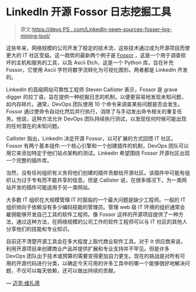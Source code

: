 # LinkedIn 开源 Fossor 日志挖掘工具

> 原文:[https://devo PS . com/LinkedIn-open-sources-fosser-log-mining-tool/](https://devops.com/linkedin-open-sources-fosser-log-mining-tool/)

这些年来，网络规模的公司开发了稳定的技术流，这些技术通过成为开源项目而使更大的 IT 社区受益。这一趋势的最新两个例子是 [Fossor](https://engineering.linkedin.com/blog/2017/12/open-sourcing-fossor-and-ascii-etch) ，这是一个用于调查损坏的主机和服务的工具，以及 Ascii Etch，这是一个 Python 库，旨在补充 Fossor，它使用 Ascii 字符将数字流转化为可视化图形。两者都是 LinkedIn 开发的。

LinkedIn 的高级网站可靠性工程师 Steven Callister 表示，Fossor 是 grave digger 的拉丁语，旨在提供一种挖掘日志的机制，以便更容易地发现未知问题，如内存碎片。通常，DevOps 团队使用 10 个命令来调查某些问题是否会发生。Fossor 通过使命令自动化然后并行执行，消除了与手动发出命令相关的重复任务。他说，这种方法允许 DevOps 团队持续执行测试，以发现任何时候可能出现的任何潜在的未知问题。

Callister 指出，LinkedIn 决定开源 Fossor，以可扩展的方式回馈 IT 社区。Fossor 有两个基本组件:一个核心引擎和一个创建插件的机制，DevOps 团队可以用它来添加特定于他们站点架构的测试。Linkedin 希望围绕 Fossor 开源社区出现一个完整的插件库。

当然，没有任何组织有义务将他们创建的插件贡献给开源社区。该插件中可能有组织认为过于专有而不能共享的信息。但是 Callister 说，在很多情况下，为一类网站开发的插件可能适用于另一类网站。

大多数 IT 组织在大规模管理 IT 时面临的一个最大问题是缺少工程师。一般的 IT 组织倾向于依赖没有多少编码技能的管理员。管理 web 级 IT 环境的组织通常会雇佣能够开发自己工具的软件工程师。像 Fossor 这样的开源项目提供了一种方法，通过这种方法，在网络规模的公司工作的软件工程师可以与 IT 社区的其他人分享他们的技能和专业知识。

目前还不清楚开源工具会在多大程度上取代商业软件工具。对于 It 供应商来说，利用开源项目来创建商业产品并提供扩展和专业支持并不罕见。但是许多 DevOps 团队出于技术或预算的需要变得更加自力更生。现在的挑战是对所有可用的开源代码进行分类，以确定今天可用的许多工具中的哪一个能够很好地解决问题，不仅可以每天依赖，还可以做出持续的贡献。

— [迈克·维扎德](https://devops.com/author/mike-vizard/)